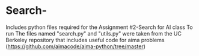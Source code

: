 # Search-
Includes python files required for the Assignment #2-Search for AI class
To run 
The files named "search.py" and "utils.py" were taken from the UC Berkeley repository that includes useful code for aima problems (https://github.com/aimacode/aima-python/tree/master) 
